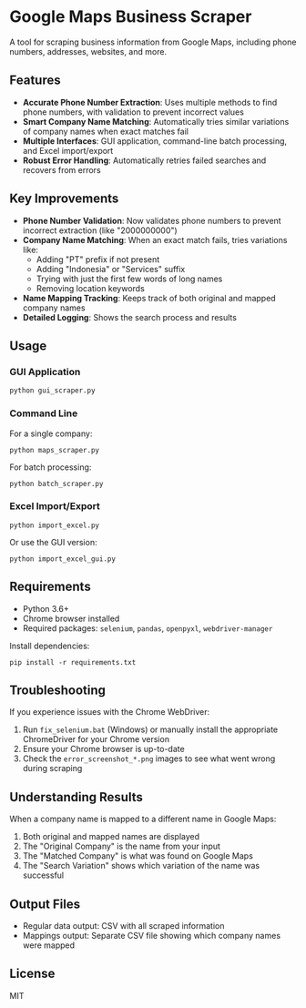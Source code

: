 # Google Maps Business Scraper

A tool for scraping business information from Google Maps, including phone numbers, addresses, websites, and more.

## Features

- **Accurate Phone Number Extraction**: Uses multiple methods to find phone numbers, with validation to prevent incorrect values
- **Smart Company Name Matching**: Automatically tries similar variations of company names when exact matches fail
- **Multiple Interfaces**: GUI application, command-line batch processing, and Excel import/export
- **Robust Error Handling**: Automatically retries failed searches and recovers from errors

## Key Improvements

- **Phone Number Validation**: Now validates phone numbers to prevent incorrect extraction (like "2000000000")
- **Company Name Matching**: When an exact match fails, tries variations like:
  - Adding "PT" prefix if not present
  - Adding "Indonesia" or "Services" suffix
  - Trying with just the first few words of long names
  - Removing location keywords
- **Name Mapping Tracking**: Keeps track of both original and mapped company names
- **Detailed Logging**: Shows the search process and results

## Usage

### GUI Application

```
python gui_scraper.py
```

### Command Line

For a single company:
```
python maps_scraper.py
```

For batch processing:
```
python batch_scraper.py
```

### Excel Import/Export

```
python import_excel.py
```

Or use the GUI version:
```
python import_excel_gui.py
```

## Requirements

- Python 3.6+
- Chrome browser installed
- Required packages: `selenium`, `pandas`, `openpyxl`, `webdriver-manager`

Install dependencies:
```
pip install -r requirements.txt
```

## Troubleshooting

If you experience issues with the Chrome WebDriver:

1. Run `fix_selenium.bat` (Windows) or manually install the appropriate ChromeDriver for your Chrome version
2. Ensure your Chrome browser is up-to-date
3. Check the `error_screenshot_*.png` images to see what went wrong during scraping

## Understanding Results

When a company name is mapped to a different name in Google Maps:

1. Both original and mapped names are displayed
2. The "Original Company" is the name from your input
3. The "Matched Company" is what was found on Google Maps
4. The "Search Variation" shows which variation of the name was successful

## Output Files

- Regular data output: CSV with all scraped information
- Mappings output: Separate CSV file showing which company names were mapped

## License

MIT 